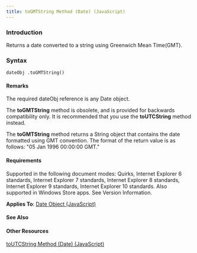 ```yaml
---
title: toGMTString Method (Date) (JavaScript)
---
```


### Introduction 

 Returns a date converted to a string using Greenwich Mean Time(GMT).

### Syntax 

```
dateObj .toGMTString()
```

#### Remarks 

<div id="languageReferenceRemarksSection" class="section" name="collapseableSection" style="">
  <p xmlns:util="util">
    The required <span class="parameter" sdata="paramReference">dateObj</span> reference is any <span sdata="langKeyword" value="Date"><span class="keyword">Date</span></span> object.
  </p>
  <p xmlns:util="util">
    The <b>toGMTString</b> method is obsolete, and is provided for backwards compatibility only. It is recommended that you use the <b>toUTCString</b> method instead.
  </p>
  <p xmlns:util="util">
    The <b>toGMTString</b> method returns a <span sdata="langKeyword" value="String"><span class="keyword">String</span></span> object that contains the date formatted using GMT convention. The
    format of the return value is as follows: "05 Jan 1996 00:00:00 GMT."
  </p>
</div>

#### Requirements 

<div id="requirementsTitleSection" class="section" name="collapseableSection" style="">
  <p xmlns:util="util"></p>
  <p>
    Supported in the following document modes: Quirks, Internet Explorer 6 standards, Internet Explorer 7 standards, Internet Explorer 8 standards, Internet Explorer 9 standards, Internet Explorer 10
    standards. Also supported in Windows Store apps. See Version Information.
  </p>
  <p xmlns:util="util">
    <b>Applies To</b>: <span sdata="link"><a href="ce2202bb-7ec9-4f5a-bf48-3a04feff283e.htm">Date Object (JavaScript)</a></span>
  </p>
</div>

#### See Also 

<div id="seeAlsoSection" class="section" name="collapseableSection" style="">
  <h4 class="subHeading">
    Other Resources
  </h4>
  <div class="seeAlsoStyle">
    <span sdata="link" xmlns:util="util"><a href="eb0983ed-7884-42fa-a2cc-de92b3111207.htm">toUTCString Method (Date) (JavaScript)</a></span>
  </div>
</div>


